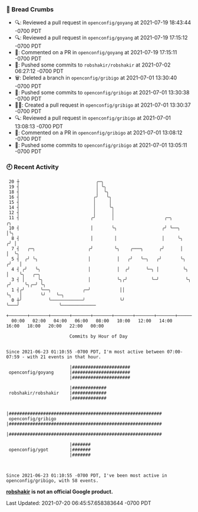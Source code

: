 ### 🍞 Bread Crumbs

 * 🔍: Reviewed a pull request in  `openconfig/goyang` at 2021-07-19 18:43:44 -0700 PDT
 * 🔍: Reviewed a pull request in  `openconfig/goyang` at 2021-07-19 17:15:12 -0700 PDT
 * 💬: Commented on a PR in  `openconfig/goyang` at 2021-07-19 17:15:11 -0700 PDT
 * 🚢: Pushed some commits to `robshakir/robshakir` at 2021-07-02 06:27:12 -0700 PDT
 * 🗑: Deleted a branch in `openconfig/gribigo` at 2021-07-01 13:30:40 -0700 PDT
 * 🚢: Pushed some commits to `openconfig/gribigo` at 2021-07-01 13:30:38 -0700 PDT
 * ✍🏼: Created a pull request in `openconfig/gribigo` at 2021-07-01 13:30:37 -0700 PDT
 * 🔍: Reviewed a pull request in  `openconfig/gribigo` at 2021-07-01 13:08:13 -0700 PDT
 * 💬: Commented on a PR in  `openconfig/gribigo` at 2021-07-01 13:08:12 -0700 PDT
 * 🚢: Pushed some commits to `openconfig/gribigo` at 2021-07-01 13:05:11 -0700 PDT

### 🕘 Recent Activity
```
 20 ┼                             ╭─╮
 19 ┤                             │ ╰╮
 18 ┤                             │  ╰╮
 16 ┤                            ╭╯   ╰╮
 15 ┤                            │     │
 14 ┤                            │     ╰╮
 12 ┤                            │      │
 11 ┤                           ╭╯      │                   ╭─╮              ╭╮
 10 ┤                           │       ╰╮                 ╭╯ ╰──╮           │╰╮
  8 ┤                           │        │                 │     ╰╮         ╭╯ │
  7 ┤   ╭─╮                    ╭╯        ╰╮    ╭───╮      ╭╯      │         │  ╰╮
  5 ┤  ╭╯ ╰╮                   │          │   ╭╯   ╰─╮   ╭╯       ╰╮       ╭╯   │
  4 ┤ ╭╯   ╰╮                  │          │  ╭╯      ╰─╮ │         ╰╮      │    ╰╮   ╭─╮
  3 ┤ │     ╰╮                 │          ╰╮╭╯         ╰─╯          ╰╮    ╭╯     ╰╮╭─╯ ╰╮
  1 ┤╭╯      ╰──╮            ╭─╯           ││                        ╰╮   │       ╰╯    ╰─╮
  0 ┼╯          ╰────────────╯             ╰╯                         ╰───╯               ╰─────────────
    +───────+───────+───────+───────+───────+───────+───────+───────+───────+───────+───────+───────+────
  00:00   02:00   04:00   06:00   08:00   10:00   12:00   14:00   16:00   18:00   20:00   22:00   00:00   

						Commits by Hour of Day


Since 2021-06-23 01:10:55 -0700 PDT, I'm most active between 07:00-07:59 - with 21 events in that hour.

```



```
                        |######################
 openconfig/goyang      |######################
                        |######################

                        |#############
 robshakir/robshakir    |#############
                        |#############

                        |##########################################################
 openconfig/gribigo     |##########################################################
                        |##########################################################

                        |#######
 openconfig/ygot        |#######
                        |#######



Since 2021-06-23 01:10:55 -0700 PDT, I've been most active in openconfig/gribigo, with 58 events.

```
**[robshakir](mailto:robjs@google.com) is not an official Google product.**  


Last Updated: 2021-07-20 06:45:57.658383644 -0700 PDT
